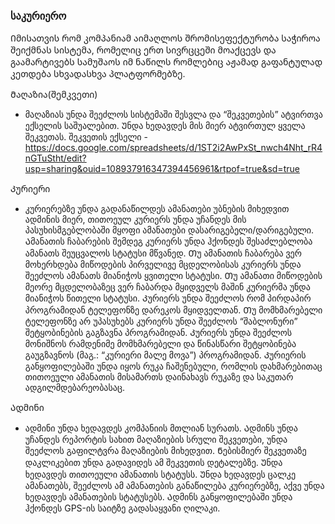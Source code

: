 ### საკურიერო

Იმისათვის რომ კომპანიამ აიმაღლოს შრომისეფექტურობა საჭიროა შეიქმნას სისტემა, რომელიც ერთ სივრცცეში მოაქცევს და გაამარტივებს სამუშაოს იმ ნაწილს რომლებიც აჟამად გაფანტულად კეთდება სხვადასხვა პლატფორმებზე.


Მაღაზია(შემკვეთი) 
- მაღაზიას უნდა შეეძლოს სისტემაში შესვლა და “შეკვეთების” ატვირთვა ექსელის საშუალებით. Უნდა ხედავდეს მის მიერ ატვირთულ ყველა შეკვეთას. შეკვეთის ექსელი - https://docs.google.com/spreadsheets/d/1ST2i2AwPxSt_nwch4Nht_rR4nGTuStht/edit?usp=sharing&ouid=108937916347394456961&rtpof=true&sd=true

Კურიერი 
- კურიერებზე უნდა გადანაწილდეს ამანათები უბნების მიხედვით ადმინის მიერ, თითოეულ კურიერს უნდა უჩანდეს მის პასუხისმგებლობაში მყოფი ამანათები დასარიგებელი/დარიგებული.
Ამანათის ჩაბარების შემდეგ კურიერს უნდა ჰქონდეს შესაძლებლობა ამანათს შეუცვალოს სტატუსი მწვანედ.
Თუ ამანათის ჩაბარება ვერ მოხერხდება მიწოდების პირველივე მცდელობისას კურიერს უნდა შეეძლოს ამანათს მიანიჭოს ყვითელი სტატუსი.
Თუ ამანათი მიწოდების მეორე მცდელობაზეც ვერ ჩაბარდა მყიდველს მაშინ კურიერმა უნდა მიანიჭოს წითელი სტატუსი.
Კურიერს უნდა შეეძლოს რომ პირდაპირ პროგრამიდან ტელეფონზე დარეკოს მყიდველთან.
Თუ მომხმარებელი ტელეფონზე არ უპასუხებს კურიერს უნდა შეეძლოს “შაბლონური” შეტყობინების გაგზავნა პროგრამიდან.
Კურიერს უნდა შეეძლოს მონიშნოს რამდენიმე მომხმარებელი და წინასწარი შეტყობინება გაუგზავნოს (მაგ.: “კურიერი მალე მოვა”) პროგრამიდან.
Კურიერის განყოფილებაში უნდა იყოს რუკა ჩაშენებული, რომლის დახმარებითაც თითოეული ამანათის მისამართს დაინახავს რუკაზე და საკუთარ ადგილმდებარეობასაც.

Ადმინი 
- ადმინი უნდა ხედავდეს კომპანიის მთლიან სურათს.
Ადმინს უნდა უჩანდეს რეპორტის სახით მაღაზიების სრული შეკვეთები, უნდა შეეძლოს გაფილტვრა მაღაზიების მიხედვით. Ნებისმიერ შეკვეთაზე დაკლიკებით უნდა გადავიდეს ამ შეკვეთის დეტალებზე. Უნდა ხედავდეს თითოეული ამანათის სტატუსს.
Უნდა ხედავდეს ცალკე ამანათებს, შეეძლოს ამ ამანათების განაწილება კურიერებზე, აქვე უნდა ხედავდეს ამანათების სტატუსებს.
Ადმინს განყოფილებაში უნდა ჰქონდეს GPS-ის საიტზე გადასაყვანი ღილაკი.
